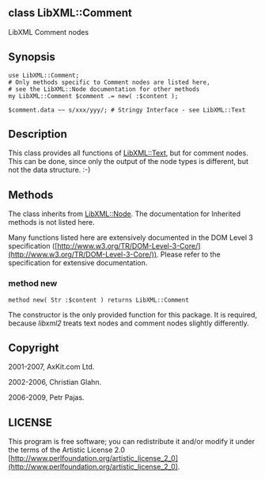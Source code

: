 class LibXML::Comment
---------------------

LibXML Comment nodes

Synopsis
--------

    use LibXML::Comment;
    # Only methods specific to Comment nodes are listed here,
    # see the LibXML::Node documentation for other methods
    my LibXML::Comment $comment .= new( :$content );

    $comment.data ~~ s/xxx/yyy/; # Stringy Interface - see LibXML::Text

Description
-----------

This class provides all functions of [LibXML::Text](https://libxml-raku.github.io/LibXML-raku/Text), but for comment nodes. This can be done, since only the output of the node types is different, but not the data structure. :-)

Methods
-------

The class inherits from [LibXML::Node](https://libxml-raku.github.io/LibXML-raku/Node). The documentation for Inherited methods is not listed here.

Many functions listed here are extensively documented in the DOM Level 3 specification ([http://www.w3.org/TR/DOM-Level-3-Core/](http://www.w3.org/TR/DOM-Level-3-Core/)). Please refer to the specification for extensive documentation.

### method new

    method new( Str :$content ) returns LibXML::Comment

The constructor is the only provided function for this package. It is required, because *libxml2* treats text nodes and comment nodes slightly differently.

Copyright
---------

2001-2007, AxKit.com Ltd.

2002-2006, Christian Glahn.

2006-2009, Petr Pajas.

LICENSE
-------

This program is free software; you can redistribute it and/or modify it under the terms of the Artistic License 2.0 [http://www.perlfoundation.org/artistic_license_2_0](http://www.perlfoundation.org/artistic_license_2_0).

